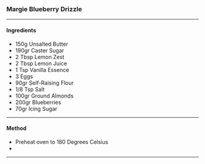 ### Margie Blueberry Drizzle
---
#### Ingredients
- 150g Unsalted Butter
- 190gr Caster Sugar
- 2 Tbsp Lemon Zest
- 2 Tbsp Lemon Juice
- 1 Tsp Vanilla Essence
- 3 Eggs
- 90gr Self-Raising Flour
- 1/8 Tsp Salt
- 100gr Ground Almonds
- 200gr Blueberries
- 70gr Icing Sugar
---
#### Method
- Preheat oven to 180 Degrees Celsius
- 
---